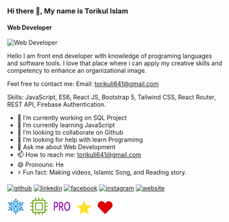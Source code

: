 ### Hi there 👋, My name is Torikul Islam
#### Web Developer
![Web Developer](https://media.licdn.com/dms/image/D5616AQE54WKqXNySAg/profile-displaybackgroundimage-shrink_350_1400/0/1708191249502?e=1723680000&v=beta&t=_X7Ek3289N_rK1wQg-9dHJ2MwPWu737LmV02U54TXtI)

Hello I am front end developer with knowledge of programing languages and software tools. I love that place where i can apply my creative skills and competency to enhance an organizational image. 

Feel free to contact me:
Email: torikuli641@gmail.com

Skills:  JavaScript, ES6, React JS, Bootstrap 5, Tailwind CSS, React Router, REST API, Firebase Authentication.

- 🔭 I’m currently working on SQL Project 
- 🌱 I’m currently learning JavaScript 
- 👯 I’m looking to collaborate on Github 
- 🤔 I’m looking for help with learn Programimg 
- 💬 Ask me about Web Development 
- 📫 How to reach me: torikuli641@gmail.com 
- 😄 Pronouns: He 
- ⚡ Fun fact: Making videos, Islamic Song, and Reading story. 


[<img src='https://cdn.jsdelivr.net/npm/simple-icons@3.0.1/icons/github.svg' alt='github' height='40'>](https://github.com/https://github.com/torikulislam34)  [<img src='https://cdn.jsdelivr.net/npm/simple-icons@3.0.1/icons/linkedin.svg' alt='linkedin' height='40'>](https://www.linkedin.com/in/https://www.linkedin.com/in/torikulislamm//)  [<img src='https://cdn.jsdelivr.net/npm/simple-icons@3.0.1/icons/facebook.svg' alt='facebook' height='40'>](https://www.facebook.com/https://www.facebook.com/mdtorikulislam.rabin/)  [<img src='https://cdn.jsdelivr.net/npm/simple-icons@3.0.1/icons/instagram.svg' alt='instagram' height='40'>](https://www.instagram.com/https://www.instagram.com/md.torikul55//)  [<img src='https://cdn.jsdelivr.net/npm/simple-icons@3.0.1/icons/icloud.svg' alt='website' height='40'>](https://my-portfolio-8782a.web.app/home)  

<a href='https://archiveprogram.github.com/'><img src='https://raw.githubusercontent.com/acervenky/animated-github-badges/master/assets/acbadge.gif' width='40' height='40'></a> <a href='https://docs.github.com/en/developers'><img src='https://raw.githubusercontent.com/acervenky/animated-github-badges/master/assets/devbadge.gif' width='40' height='40'></a> <a href='https://github.com/pricing'><img src='https://raw.githubusercontent.com/acervenky/animated-github-badges/master/assets/pro.gif' width='40' height='40'></a> <a href='https://stars.github.com/'><img src='https://raw.githubusercontent.com/acervenky/animated-github-badges/master/assets/starbadge.gif' width='35' height='35'></a> <a href='https://docs.github.com/en/github/supporting-the-open-source-community-with-github-sponsors'><img src='https://raw.githubusercontent.com/acervenky/animated-github-badges/master/assets/sponsorbadge.gif' width='35' height='35'></a> 

  


